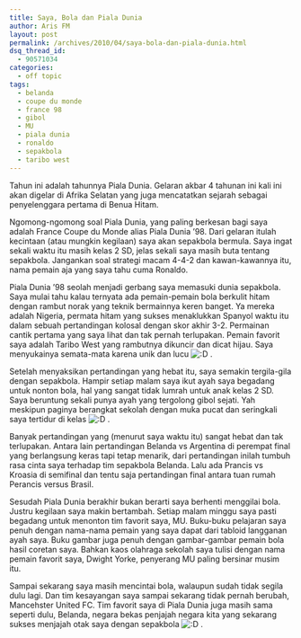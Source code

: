 ```yaml
---
title: Saya, Bola dan Piala Dunia
author: Aris FM
layout: post
permalink: /archives/2010/04/saya-bola-dan-piala-dunia.html
dsq_thread_id:
  - 90571034
categories:
  - off topic
tags:
  - belanda
  - coupe du monde
  - france 98
  - gibol
  - MU
  - piala dunia
  - ronaldo
  - sepakbola
  - taribo west
---
```

Tahun ini adalah tahunnya Piala Dunia. Gelaran akbar 4 tahunan ini kali ini akan digelar di Afrika Selatan yang juga mencatatkan sejarah sebagai penyelenggara pertama di Benua Hitam.

Ngomong-ngomong soal Piala Dunia, yang paling berkesan bagi saya adalah France Coupe du Monde alias Piala Dunia &#8217;98. Dari gelaran itulah kecintaan (atau mungkin kegilaan) saya akan sepakbola bermula. Saya ingat sekali waktu itu masih kelas 2 SD, jelas sekali saya masih buta tentang sepakbola. Jangankan soal strategi macam 4-4-2 dan kawan-kawannya itu, nama pemain aja yang saya tahu cuma Ronaldo.

[<img src="http://i1.wp.com/cekerholic.com/wp-content/uploads/2010/04/taribo-west-300x206.jpg?fit=300%2C206" alt="" title="taribo west" class="alignright size-medium wp-image-25" data-recalc-dims="1" />][1]Piala Dunia &#8217;98 seolah menjadi gerbang saya memasuki dunia sepakbola. Saya mulai tahu kalau ternyata ada pemain-pemain bola berkulit hitam dengan rambut norak yang teknik bermainnya keren banget. Ya mereka adalah Nigeria, permata hitam yang sukses menaklukkan Spanyol waktu itu dalam sebuah pertandingan kolosal dengan skor akhir 3-2. Permainan cantik pertama yang saya lihat dan tak pernah terlupakan. Pemain favorit saya adalah Taribo West yang rambutnya dikuncir dan dicat hijau. Saya menyukainya semata-mata karena unik dan lucu <img src='http://i1.wp.com/cekerholic.com/wp-includes/images/smilies/icon_biggrin.gif?w=604' alt=':D' class='wp-smiley' data-recalc-dims="1" /> .

Setelah menyaksikan pertandingan yang hebat itu, saya semakin tergila-gila dengan sepakbola. Hampir setiap malam saya ikut ayah saya begadang untuk nonton bola, hal yang sangat tidak lumrah untuk anak kelas 2 SD. Saya beruntung sekali punya ayah yang tergolong gibol sejati. Yah meskipun paginya berangkat sekolah dengan muka pucat dan seringkali saya tertidur di kelas <img src='http://i1.wp.com/cekerholic.com/wp-includes/images/smilies/icon_biggrin.gif?w=604' alt=':D' class='wp-smiley' data-recalc-dims="1" /> .

Banyak pertandingan yang (menurut saya waktu itu) sangat hebat dan tak terlupakan. Antara lain pertandingan Belanda vs Argentina di perempat final yang berlangsung keras tapi tetap menarik, dari pertandingan inilah tumbuh rasa cinta saya terhadap tim sepakbola Belanda. Lalu ada Prancis vs Kroasia di semifinal dan tentu saja pertandingan final antara tuan rumah Perancis versus Brasil. 

Sesudah Piala Dunia berakhir bukan berarti saya berhenti menggilai bola. Justru kegilaan saya makin bertambah. Setiap malam minggu saya pasti begadang untuk menonton tim favorit saya, MU. Buku-buku pelajaran saya penuh dengan nama-nama pemain yang saya dapat dari tabloid langganan ayah saya. Buku gambar juga penuh dengan gambar-gambar pemain bola hasil coretan saya. Bahkan kaos olahraga sekolah saya tulisi dengan nama pemain favorit saya, Dwight Yorke, penyerang MU paling bersinar musim itu.

Sampai sekarang saya masih mencintai bola, walaupun sudah tidak segila dulu lagi. Dan tim kesayangan saya sampai sekarang tidak pernah berubah, Mancehster United FC. Tim favorit saya di Piala Dunia juga masih sama seperti dulu, Belanda, negara bekas penjajah negara kita yang sekarang sukses menjajah otak saya dengan sepakbola <img src='http://i1.wp.com/cekerholic.com/wp-includes/images/smilies/icon_biggrin.gif?w=604' alt=':D' class='wp-smiley' data-recalc-dims="1" /> .

 [1]: http://i2.wp.com/cekerholic.com/wp-content/uploads/2010/04/taribo-west.jpg